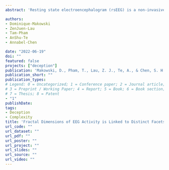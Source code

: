 ```yaml
---
abstract: 'Resting state electroencephalogram (rsEEG) is a non-invasive and inexpensive measure of neural activity, with rest presenting a unique, individual-specific condition (i.e., situation-independent) for tapping into the spontaneous cognitive processes associated with the organized "baseline state" of the brain (Fair et al., 2008; Raichle et al., 2001). Neuronal dynamics during rest (i.e., in the absence of any stimuli or task) has revealed interesting associations with psychopathological disorders [e.g., schizophrenia, (Zhao et al., 2013); depression (Meerwijk et al., 2015)], neurodegeneration [Stam et al., 2006; Meghdadi et al., 2021), executive functioning (Perone, Palanisamy & Carlson, 2018), and even stable inter-individual differences [e.g., intelligence, (Lutzenberger et al., 1992); personality traits, (Jausovec & Jausovec, 2007); age (Anderson & Perone, 2018]. In recent years, EEG analysis has advanced beyond spectral analyses to include methods drawn from nonlinear dynamics (Goldberger, 1996; Li et al., 2020) to capture the complexity of the brain. While there is an abundance of studies studying rsEEG complexity in neuropathology [e.g., migraine attacks (Cao et al., 2017); Parkinson's disease (Yi et al., 2016)] in the pursuit of achieving better diagnostic outcomes, its correlates with the conscious experience of individuals in healthy populations still remain unclear. In this study, we attempt to examine the relationship between inter-individual differences in EEG complexity and individuals' subjective experiences at rest.'

authors:
- Dominique-Makowski
- ZenJuen-Lau
- Tam-Pham
- AnShu-Te
- Annabel-Chen

date: "2022-06-19"
doi: ""
featured: false
projects: ["deception"]
publication: 'Makowski, D., Pham, T., Lau, Z. J., Te, A., & Chen, S. H. A. (2022, June 19). Fractal Dimensions of EEG Activity is Linked to Distinct Facets of Resting-State Cognition [Poster presentation]. 28th Organization of Human Brain Mapping Annual Meeting.'
publication_short: ""
publication_types:
# Legend: 0 = Uncategorized; 1 = Conference paper; 2 = Journal article;
# 3 = Preprint / Working Paper; 4 = Report; 5 = Book; 6 = Book section;
# 7 = Thesis; 8 = Patent
- "1"
publishDate:
tags:
- Deception
- Complexity
title: 'Fractal Dimensions of EEG Activity is Linked to Distinct Facets of Resting-State Cognition'
url_code: ""
url_dataset: ""
url_pdf: ""
url_poster: ""
url_project: ""
url_slides: ""
url_source: ""
url_video: ""
---
```

